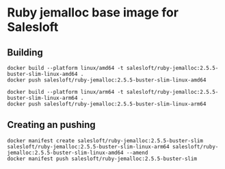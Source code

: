 # Ruby jemalloc base image for Salesloft

## Building

    docker build --platform linux/amd64 -t salesloft/ruby-jemalloc:2.5.5-buster-slim-linux-amd64 .
    docker push salesloft/ruby-jemalloc:2.5.5-buster-slim-linux-amd64

    docker build --platform linux/arm64 -t salesloft/ruby-jemalloc:2.5.5-buster-slim-linux-arm64 .
    docker push salesloft/ruby-jemalloc:2.5.5-buster-slim-linux-arm64

## Creating an pushing

    docker manifest create salesloft/ruby-jemalloc:2.5.5-buster-slim salesloft/ruby-jemalloc:2.5.5-buster-slim-linux-arm64 salesloft/ruby-jemalloc:2.5.5-buster-slim-linux-amd64 --amend
    docker manifest push salesloft/ruby-jemalloc:2.5.5-buster-slim
